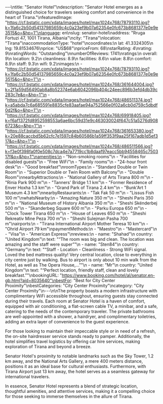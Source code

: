---\ntitle: "Senator Hotel"\ndescription: "Senator Hotel emerges as a distinguished choice for travelers seeking comfort and convenience in the heart of Tirana."\nfeaturedImage: "https://cf.bstatic.com/xdata/images/hotel/max1024x768/78793110.jpg?k=1fa6c2b50d54137985659c4c0a23ef9b07a62354e0fc673b8681377e0e9e3515&o=&hp=1"\nlanguage: en\nslug: senator-hotel\naddress: "Rruga Fortuzi 47, 1001 Tirana, Albania"\ncity: "Tirana"\nlocation: "Tirana"\naccommodationType: "hotel"\ncoordinates:\n  lat: 41.3324305\n  lng: 19.81534676\nprice: "US$68"\npriceFrom: 68\nstarRating: 4\nrating: 9\nratingWords: "Outstanding"\nnumberOfReviews: 1741\nratings:\n  overall: 9\n  location: 9.2\n  cleanliness: 8.9\n  facilities: 8.6\n  value: 8.8\n  comfort: 8.9\n  staff: 9.3\n  wifi: 9.2\nimages:\n  - "https://cf.bstatic.com/xdata/images/hotel/max1024x768/78793110.jpg?k=1fa6c2b50d54137985659c4c0a23ef9b07a62354e0fc673b8681377e0e9e3515&o=&hp=1"\n  - "https://cf.bstatic.com/xdata/images/hotel/max1024x768/361644004.jpg?k=2f1a59d56490ab8a8b52374e6ab6042096b404c24eec896b3efd4db39c283c7e&o=&hp=1"\n  - "https://cf.bstatic.com/xdata/images/hotel/max1024x768/486511374.jpg?k=a5abda7c6a685591e8835cfe83aafae94a752566e0f02a6cb0d759c5dbdf0d2f&o=&hp=1"\n  - "https://cf.bstatic.com/xdata/images/hotel/max1024x768/69918405.jpg?k=f6af1372fd8952598553a6ae6bc59d31e9c463030024f647c51a5276d9086723&o=&hp=1"\n  - "https://cf.bstatic.com/xdata/images/hotel/max1024x768/361653380.jpg?k=20e88caccbd5b62cfc7e1597c84b60586b1a59ff353f9aa25f167adb1d5ef317&o=&hp=1"\n  - "https://cf.bstatic.com/xdata/images/hotel/max1024x768/486511566.jpg?k=f3e0f398fa0f0e508c7dca4e7a7719cc1b8daaf97eacc5bb94558465c750317f&o=&hp=1"\namenities:\n  - "Non-smoking rooms"\n  - "Facilities for disabled guests"\n  - "Free WiFi"\n  - "Family rooms"\n  - "24-hour front desk"\n  - "Good breakfast"\nroomTypes:\n  - "Standard Double or Twin Room"\n  - "Superior Double or Twin Room with Balcony"\n  - "Double Room"\nnearbyAttractions:\n  - "National Gallery of Arts Tirana 800 m"\n  - "Rinia Park 900 m"\n  - "Tanners' Bridge 1.1 km"\n  - "Former Residence of Enver Hoxha 1.3 km"\n  - "Grand Park of Tirana 2.4 km"\n  - "Bunk'Art 1 Museum 4.3 km"\nnearbyRestaurants:\n  - "Tak Fak 50 m"\n  - "Lissus Fish 100 m"\nwhatsNearby:\n  - "Amazing Nature 350 m"\n  - "Sheshi Paris 350 m"\n  - "National Museum of History Albania 350 m"\n  - "Sheshi Skënderbej 500 m"\n  - "Skanderbeg Square 600 m"\n  - "Parku Europa 650 m"\n  - "Clock Tower Tirana 650 m"\n  - "House of Leaves 650 m"\n  - "Sheshi Rekreativ Mine Peza 700 m"\n  - "Sheshi Sulejman Pasha 700 m"\nairports:\n  - "Tirana International Airport Mother Teresa 10 km"\n  - "Ohrid Airport 79 km"\npaymentMethods:\n  - "Maestro"\n  - "Mastercard"\n  - "Visa"\n  - "American Express"\nreviews:\n  - name: "Shahad"\n    country: "United Kingdom"\n    text: "“The room was big and clean. The location was amazing and the staff were super”"\n  - name: "Sten84"\n    country: "Germany"\n    text: "“Staff - Location - Cleanliness - Strong WiFi signal. Loved the bed mattress quality!
Very central location, close to everything in city centre just by walking. Bus to airport is only about 10 min walk from the Hotel, as well as The Opera House,...”"\n  - name: "Mr"\n    country: "United Kingdom"\n    text: "“Perfect location, friendly staff, clean and lovely breakfast.”"\nbookingURL: "https://www.booking.com/hotel/al/senator.en-gb.html?aid=8035640"\nbestFor: "Best for City Center Proximity"\nbestCategories: "City Center Proximity"\ncategory: "City Center Proximity"\n---\n\nThe property boasts a modern infrastructure with complimentary WiFi accessible throughout, ensuring guests stay connected during their travels. Each room at Senator Hotel is a haven of comfort, equipped with air conditioning, a flat-screen cable TV, a minibar, and a safe, catering to the needs of the contemporary traveler. The private bathrooms are well-appointed with a shower, a hairdryer, and complimentary toiletries, adding an extra layer of convenience to the guest experience.

For those looking to maintain their impeccable style or in need of a refresh, the on-site hairdresser service stands ready to pamper. Additionally, the hotel simplifies travel logistics by offering car hire services, making exploration of Tirana and beyond a breeze.

Senator Hotel's proximity to notable landmarks such as the Sky Tower, 1.2 km away, and the National Arts Gallery, a mere 400 meters distance, positions it as an ideal base for cultural enthusiasts. Furthermore, with Tirana Airport just 13 km away, the hotel serves as a seamless gateway for international travelers.

In essence, Senator Hotel represents a blend of strategic location, thoughtful amenities, and attentive services, making it a compelling choice for those seeking to immerse themselves in the allure of Tirana.